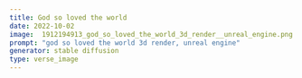 ```yaml
---
title: God so loved the world
date: 2022-10-02
image:  1912194913_god_so_loved_the_world_3d_render__unreal_engine.png
prompt: "god so loved the world 3d render, unreal engine"
generator: stable diffusion
type: verse_image
---
```

